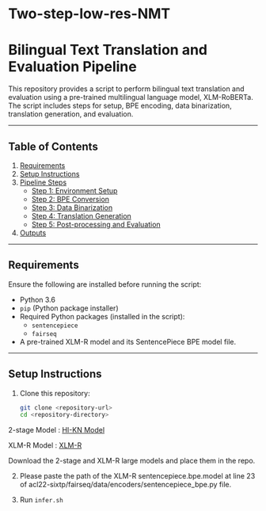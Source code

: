 # Two-step-low-res-NMT

# Bilingual Text Translation and Evaluation Pipeline

This repository provides a script to perform bilingual text translation and evaluation using a pre-trained multilingual language model, XLM-RoBERTa. The script includes steps for setup, BPE encoding, data binarization, translation generation, and evaluation.

---

## Table of Contents
1. [Requirements](#requirements)
2. [Setup Instructions](#setup-instructions)
3. [Pipeline Steps](#pipeline-steps)
    - [Step 1: Environment Setup](#step-1-environment-setup)
    - [Step 2: BPE Conversion](#step-2-bpe-conversion)
    - [Step 3: Data Binarization](#step-3-data-binarization)
    - [Step 4: Translation Generation](#step-4-translation-generation)
    - [Step 5: Post-processing and Evaluation](#step-5-post-processing-and-evaluation)
4. [Outputs](#outputs)

---

## Requirements

Ensure the following are installed before running the script:

- Python 3.6
- `pip` (Python package installer)
- Required Python packages (installed in the script):
  - `sentencepiece`
  - `fairseq`
- A pre-trained XLM-R model and its SentencePiece BPE model file.

---

## Setup Instructions

1. Clone this repository:
   ```bash
   git clone <repository-url>
   cd <repository-directory>

  2-stage Model : [HI-KN Model](https://huggingface.co/sujeetkgp/bhasini_hi-kn-model)

  XLM-R Model : [XLM-R](https://dl.fbaipublicfiles.com/fairseq/models/xlmr.large.tar.gz)

  Download the 2-stage and XLM-R large models and place them in the repo.

2. Please paste the path of the XLM-R sentencepiece.bpe.model at line 23 of acl22-sixtp/fairseq/data/encoders/sentencepiece_bpe.py file.

3. Run `infer.sh`





